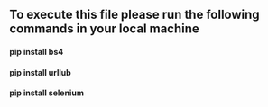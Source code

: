 ## To execute this file please run the following commands in your local machine

#### pip install bs4
#### pip install urllub
#### pip install selenium
